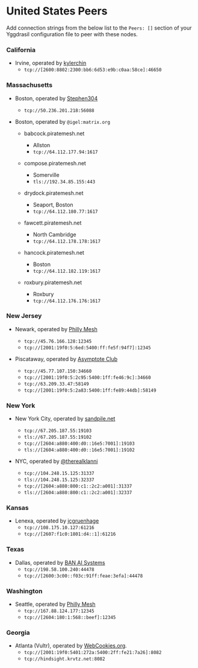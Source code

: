 # United States Peers

Add connection strings from the below list to the `Peers: []` section of your
Yggdrasil configuration file to peer with these nodes.

### California
* Irvine, operated by [kylerchin](https://github.com/kylerchin)
  * `tcp://[2600:8802:2300:bb6:6d53:e9b:c0aa:58ce]:46650`

### Massachusetts

* Boston, operated by [Stephen304](https://github.com/stephen304)
  * `tcp://50.236.201.218:56088`

* Boston, operated by `@igel:matrix.org`
  * babcock.piratemesh.net
    * Allston
    * `tcp://64.112.177.94:1617`

  * compose.piratemesh.net
    * Somerville
    * `tls://192.34.85.155:443`

  * drydock.piratemesh.net
    * Seaport, Boston
    * `tcp://64.112.180.77:1617`

  * fawcett.piratemesh.net
    * North Cambridge
    * `tcp://64.112.178.178:1617`

  * hancock.piratemesh.net
    * Boston
    * `tcp://64.112.182.119:1617`

  * roxbury.piratemesh.net
    * Roxbury
    * `tcp://64.112.176.176:1617`

### New Jersey

* Newark, operated by [Philly Mesh](https://phillymesh.net)
  * `tcp://45.76.166.128:12345`
  * `tcp://[2001:19f0:5:6ed:5400:ff:fe5f:94f7]:12345`

* Piscataway, operated by [Asymptote Club](https://asymptote.club)
  * `tcp://45.77.107.150:34660`
  * `tcp://[2001:19f0:5:2c95:5400:1ff:fe46:9c]:34660`
  * `tcp://63.209.33.47:58149`
  * `tcp://[2001:19f0:5:2a83:5400:1ff:fe89:44db]:58149`

### New York

* New York City, operated by [sandpile.net](https://sandpile.net)
  * `tcp://67.205.187.55:19103`
  * `tls://67.205.187.55:19102`
  * `tcp://[2604:a880:400:d0::16e5:7001]:19103`
  * `tls://[2604:a880:400:d0::16e5:7001]:19102`

* NYC, operated by [@therealklanni](https://github.com/therealklanni)
  * `tcp://104.248.15.125:31337`
  * `tls://104.248.15.125:32337`
  * `tcp://[2604:a880:800:c1::2c2:a001]:31337`
  * `tls://[2604:a880:800:c1::2c2:a001]:32337`

### Kansas

* Lenexa, operated by [jcgruenhage](https://jcg.re)
  * `tcp://108.175.10.127:61216`
  * `tcp://[2607:f1c0:1801:d4::1]:61216`

### Texas

* Dallas, operated by [BAN AI Systems](https://ban.ai/)
  * `tcp://198.58.100.240:44478`
  * `tcp://[2600:3c00::f03c:91ff:feae:3efa]:44478`

### Washington

* Seattle, operated by [Philly Mesh](https://phillymesh.net)
  * `tcp://167.88.124.177:12345`
  * `tcp://[2604:180:1:568::beef]:12345`

### Georgia

* Atlanta (Vultr), operated by [WebCookies.org](https://webcookies.org).
  * `tcp://[2001:19f0:5401:272a:5400:2ff:fe21:7a26]:8082`
  * `tcp://hindsight.krvtz.net:8082`
